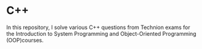 # C++
In this repository, I solve various C++ questions from Technion exams for the Introduction to System Programming and Object-Oriented Programming (OOP)courses.
